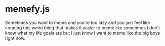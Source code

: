 # memefy.js
Sometimes you want to meme and you're too lazy and you just feel like creating this weird thing that makes it easier to meme like sometimes I don't know what my life goals are but I just know I want to meme like the big boys right now.

